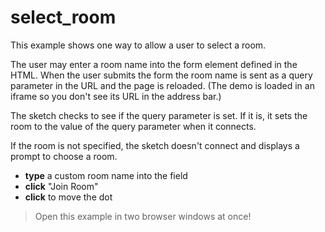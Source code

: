 # select_room

This example shows one way to allow a user to select a room.

The user may enter a room name into the form element defined in the HTML. When the user submits the form the room name is sent as a query parameter in the URL and the page is reloaded. (The demo is loaded in an iframe so you don't see its URL in the address bar.)

The sketch checks to see if the query parameter is set. If it is, it sets the room to the value of the query parameter when it connects.

If the room is not specified, the sketch doesn't connect and displays a prompt to choose a room.

- **type** a custom room name into the field
- **click** "Join Room"
- **click** to move the dot

> Open this example in two browser windows at once!
